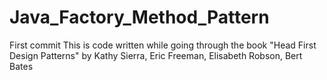 # Java_Factory_Method_Pattern
First commit
This is code written while going through the book "Head First Design Patterns" by Kathy Sierra, Eric Freeman, Elisabeth Robson, Bert Bates
